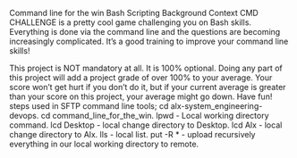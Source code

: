Command line for the win
Bash
Scripting
Background Context
CMD CHALLENGE is a pretty cool game challenging you on Bash skills. Everything is done via the command line and the questions are becoming increasingly complicated. It’s a good training to improve your command line skills!

This project is NOT mandatory at all. It is 100% optional. Doing any part of this project will add a project grade of over 100% to your average. Your score won’t get hurt if you don’t do it, but if your current average is greater than your score on this project, your average might go down. Have fun!
steps used in SFTP command line tools;
 cd alx-system_engineering-devops.
 cd command_line_for_the_win.
lpwd - Local working directory command.
lcd Desktop - local change directory to  Desktop.
lcd Alx -  local change directory to  Alx.
lls - local list.
put -R *  - upload recursively everything in our local working directory to remote.
